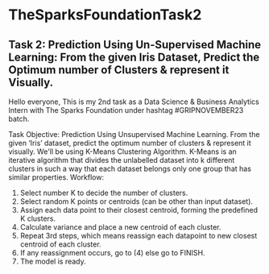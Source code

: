 # TheSparksFoundationTask2
## Task 2: Prediction Using Un-Supervised Machine Learning: From the given Iris Dataset, Predict the Optimum number of Clusters &amp; represent it Visually.

Hello everyone,
This is my 2nd task as a Data Science & Business Analytics Intern with The Sparks Foundation under 
hashtag
#GRIPNOVEMBER23 batch.

Task Objective: Prediction Using Unsupervised Machine Learning. From the given ‘Iris’ dataset, predict the optimum number of clusters & represent it visually. We'll be using K-Means Clustering Algorithm. K-Means is an iterative algorithm that divides the unlabelled dataset into k different clusters in such a way that each dataset belongs only one group that has similar properties. Workflow:
1. Select number K to decide the number of clusters.
2. Select random K points or centroids (can be other than input dataset).
3. Assign each data point to their closest centroid, forming the predefined K clusters.
4. Calculate variance and place a new centroid of each cluster.
5. Repeat 3rd steps, which means reassign each datapoint to new closest centroid of each cluster.
6. If any reassignment occurs, go to (4) else go to FINISH.
7. The model is ready.
